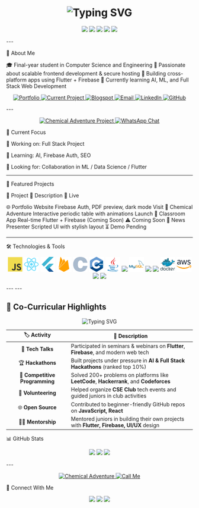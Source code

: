 <h1 align="center">
  <img src="https://readme-typing-svg.demolab.com?font=Fira+Code&weight=500&size=28&duration=3500&pause=800&color=00FFD5&center=true&vCenter=true&width=900&lines=Hi+%F0%9F%91%8B+I'm+Aminul+Islam;CSE+Final+Year+Student+From+Bangladesh;Flutter+%7C+Firebase+%7C+React.js+Lover;AI+and+ML+Learner;Welcome+to+My+Professional+GitHub+Portfolio!" alt="Typing SVG" />
</h1><p align="center">
  <img src="https://img.shields.io/badge/Frontend-Developer-00FFD5?style=for-the-badge&logo=html5&logoColor=black" />
  <img src="https://img.shields.io/badge/Firebase-Auth-orange?style=for-the-badge&logo=firebase&logoColor=white" />
  <img src="https://img.shields.io/badge/Flutter-Creator-blue?style=for-the-badge&logo=flutter&logoColor=white" />
  <img src="https://img.shields.io/badge/Location-Sylhet%2C%20Bangladesh-ff69b4?style=for-the-badge&logo=google-maps" />
  <img src="https://img.shields.io/badge/Netlify-Deployment-%2328B463?style=for-the-badge&logo=netlify&logoColor=white" />
</p>
---

🧠 About Me

🎓 Final-year student in Computer Science and Engineering
🚀 Passionate about scalable frontend development & secure hosting
📱 Building cross-platform apps using Flutter + Firebase
🧠 Currently learning AI, ML, and Full Stack Web Development

<p align="center">
  <a href="https://aminul-port.netlify.app/" target="_blank">
    <img src="https://img.shields.io/badge/🌐_My_Portfolio-000?style=for-the-badge&logo=netlify&logoColor=white&color=0ea5e9" alt="Portfolio"/>
  </a>
  <a href="https://sylhet-tution.netlify.app/" target="_blank">
    <img src="https://img.shields.io/badge/🛠️_Current_Project-000?style=for-the-badge&logo=react&logoColor=white&color=22c55e" alt="Current Project"/>
  </a>
  <a href="https://amndjcjcn360.blogspot.com/?m=1" target="_blank">
    <img src="https://img.shields.io/badge/📝_Blogspot_Blogs-000?style=for-the-badge&logo=blogger&logoColor=white&color=fb923c" alt="Blogspot"/>
  </a>
  <a href="mailto:mdaminulislam1516@gmail.com" target="_blank">
    <img src="https://img.shields.io/badge/📧_Email_Me-000?style=for-the-badge&logo=gmail&logoColor=white&color=ef4444" alt="Email"/>
  </a>
  <a href="https://www.linkedin.com/in/aminul-islam-97282b25a" target="_blank">
    <img src="https://img.shields.io/badge/🔗_LinkedIn_Profile-000?style=for-the-badge&logo=linkedin&logoColor=white&color=0a66c2" alt="LinkedIn"/>
  </a>
  <a href="https://github.com/aminul-port" target="_blank">
    <img src="https://img.shields.io/badge/💻_GitHub_Profile-000?style=for-the-badge&logo=github&logoColor=white" alt="GitHub"/>
  </a>
</p>
---

<p align="center">
  <a href="https://chemicaladventure.netlify.app/" target="_blank">
    <img src="https://img.shields.io/badge/🔬_Chemical_Adventure_Project-000?style=for-the-badge&logo=react&logoColor=white&color=6b7280" alt="Chemical Adventure Project" />
  </a>
  <a href="https://wa.me/8801306466265" target="_blank">
    <img src="https://img.shields.io/badge/💬_Chat_on_WhatsApp-000?style=for-the-badge&logo=whatsapp&logoColor=white&color=25D366" alt="WhatsApp Chat" />
  </a>
</p>



🚀 Current Focus

🔭 Working on: Full Stack Project

🧠 Learning: AI, Firebase Auth, SEO

🤝 Looking for: Collaboration in ML / Data Science / Flutter



---

🌟 Featured Projects

🚀 Project	📜 Description	🔗 Live

🌐 Portfolio Website	Firebase Auth, PDF preview, dark mode	Visit
🧪 Chemical Adventure	Interactive periodic table with animations	Launch
📱 Classroom App	Real-time Flutter + Firebase (Coming Soon)	⚠️ Coming Soon
📰 News Presenter	Scripted UI with stylish layout	⏳ Demo Pending



---

🛠️ Technologies & Tools

<p align="center">
  <img src="https://raw.githubusercontent.com/devicons/devicon/master/icons/javascript/javascript-original.svg" width="40"/>
  <img src="https://raw.githubusercontent.com/devicons/devicon/master/icons/react/react-original.svg" width="40"/>
  <img src="https://raw.githubusercontent.com/devicons/devicon/master/icons/flutter/flutter-original.svg" width="40"/>
  <img src="https://raw.githubusercontent.com/devicons/devicon/master/icons/firebase/firebase-plain.svg" width="40"/>
  <img src="https://raw.githubusercontent.com/devicons/devicon/master/icons/c/c-original.svg" width="40"/>
  <img src="https://raw.githubusercontent.com/devicons/devicon/master/icons/cplusplus/cplusplus-original.svg" width="40"/>
  <img src="https://raw.githubusercontent.com/devicons/devicon/master/icons/java/java-original.svg" width="40"/>
  <img src="https://cdn.worldvectorlogo.com/logos/django.svg" width="40"/>
  <img src="https://raw.githubusercontent.com/devicons/devicon/master/icons/mysql/mysql-original-wordmark.svg" width="40"/>
  <img src="https://www.svgrepo.com/show/303229/microsoft-sql-server-logo.svg" width="40"/>
  <img src="https://upload.wikimedia.org/wikipedia/commons/0/05/Scikit_learn_logo_small.svg" width="40"/>
  <img src="https://raw.githubusercontent.com/devicons/devicon/master/icons/docker/docker-original-wordmark.svg" width="40"/>
  <img src="https://raw.githubusercontent.com/devicons/devicon/master/icons/amazonwebservices/amazonwebservices-original-wordmark.svg" width="40"/>
  <img src="https://www.vectorlogo.zone/logos/google_cloud/google_cloud-icon.svg" width="40"/>
  <img src="https://www.vectorlogo.zone/logos/adobe_illustrator/adobe_illustrator-icon.svg" width="40"/>
</p>
---
---

## 🏅 Co-Curricular Highlights

<p align="center">
  <img src="https://readme-typing-svg.demolab.com?font=Fira+Code&weight=500&size=22&duration=3000&pause=1000&color=FACC15&center=true&vCenter=true&width=700&lines=Beyond+Coding+-+My+Co-Curricular+Journey!" alt="Typing SVG" />
</p>

<table align="center">
  <thead>
    <tr>
      <th align="center" width="200">🏷️ Activity</th>
      <th align="center" width="500">📄 Description</th>
    </tr>
  </thead>
  <tbody>
    <tr>
      <td align="center">🎤 <strong>Tech Talks</strong></td>
      <td>Participated in seminars & webinars on <strong>Flutter</strong>, <strong>Firebase</strong>, and modern web tech</td>
    </tr>
    <tr>
      <td align="center">🏆 <strong>Hackathons</strong></td>
      <td>Built projects under pressure in <strong>AI & Full Stack Hackathons</strong> (ranked top 10%)</td>
    </tr>
    <tr>
      <td align="center">🧠 <strong>Competitive Programming</strong></td>
      <td>Solved 200+ problems on platforms like <strong>LeetCode</strong>, <strong>Hackerrank</strong>, and <strong>Codeforces</strong></td>
    </tr>
    <tr>
      <td align="center">🤝 <strong>Volunteering</strong></td>
      <td>Helped organize <strong>CSE Club</strong> tech events and guided juniors in club activities</td>
    </tr>
    <tr>
      <td align="center">🌐 <strong>Open Source</strong></td>
      <td>Contributed to beginner-friendly GitHub repos on <strong>JavaScript, React</strong></td>
    </tr>
    <tr>
      <td align="center">👨‍🏫 <strong>Mentorship</strong></td>
      <td>Mentored juniors in building their own projects with <strong>Flutter, Firebase, UI/UX</strong> design</td>
    </tr>
  </tbody>
</table>
📊 GitHub Stats

<p align="center">
  <img src="https://github-readme-stats.vercel.app/api?username=aminul-port&show_icons=true&theme=radical" width="400"/>
  <img src="https://github-readme-streak-stats.herokuapp.com?user=aminul-port&theme=radical" width="400"/>
  <img src="https://github-readme-stats.vercel.app/api/top-langs/?username=aminul-port&layout=compact&theme=radical" width="400"/>
</p>
---
<p align="center">
  <a href="https://chemicaladventure.netlify.app/" target="_blank">
    <img src="https://img.shields.io/badge/🔬_Chemical_Adventure_Project-000?style=for-the-badge&logo=chemex&logoColor=white&color=6b7280" alt="Chemical Adventure"/>
  </a>
  <a href="tel:+8801306466265">
    <img src="https://img.shields.io/badge/📞_Call_Me-000?style=for-the-badge&logo=whatsapp&logoColor=white&color=10b981" alt="Call Me"/>
  </a>
</p>

🔗 Connect With Me

<p align="center">
  <a href="mailto:mdaminulislam1516@gmail.com"><img src="https://img.shields.io/badge/Gmail-D14836?style=for-the-badge&logo=gmail&logoColor=white"/></a>
  <a href="https://github.com/aminul-port"><img src="https://img.shields.io/badge/GitHub-181717?style=for-the-badge&logo=github&logoColor=white"/></a>
  <a href="https://www.linkedin.com/in/aminul-islam-97282b25a"><img src="https://img.shields.io/badge/LinkedIn-0077B5?style=for-the-badge&logo=linkedin&logoColor=white"/></a>
</p>
